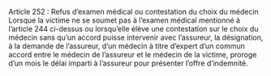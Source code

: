 Article 252 : Refus d’examen médical ou contestation du choix du médecin
Lorsque la victime ne se soumet pas à l’examen médical mentionné à l’article 244 ci-dessus ou lorsqu’elle élève une contestation sur le choix du médecin sans qu’un accord puisse intervenir avec l’assureur, la désignation, à la demande de l’assureur, d’un médecin à titre d’expert d’un commun accord entre le médecin de l’assureur et le médecin de la victime, proroge d’un mois le délai imparti à l’assureur pour présenter l’offre d’indemnité.
